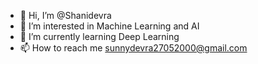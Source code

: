 - 👋 Hi, I’m @Shanidevra
- 👀 I’m interested in Machine Learning and AI
- 🌱 I’m currently learning Deep Learning
- 📫 How to reach me sunnydevra27052000@gmail.com 


<!---
Shanidevra/Shanidevra is a ✨ special ✨ repository because its `README.md` (this file) appears on your GitHub profile.
You can click the Preview link to take a look at your changes.
--->
